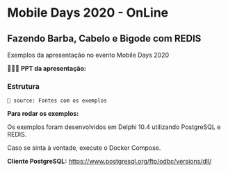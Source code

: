 # Mobile Days 2020 - OnLine
## Fazendo Barba, Cabelo e Bigode com REDIS

Exemplos da apresentação no evento Mobile Days 2020



👨🏻‍🏫 **PPT da apresentação:** 



### Estrutura

```
📁 source: Fontes com os exemplos

```



**Para rodar os exemplos:**

Os exemplos foram desenvolvidos em Delphi 10.4 utilizando PostgreSQL e REDIS.

Caso se sinta à vontade, execute o Docker Compose.

**Cliente PostgreSQL:** https://www.postgresql.org/ftp/odbc/versions/dll/

